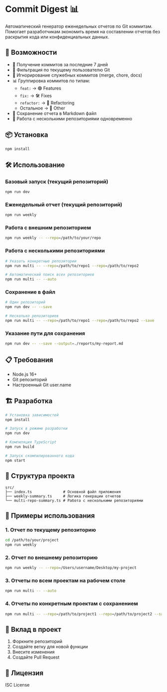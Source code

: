 # Commit Digest 📊

Автоматический генератор еженедельных отчетов по Git коммитам. Помогает разработчикам экономить время на составлении отчетов без раскрытия кода или конфиденциальных данных.

## 🚀 Возможности

- 📅 Получение коммитов за последние 7 дней
- 👤 Фильтрация по текущему пользователю Git
- 🚫 Игнорирование служебных коммитов (merge, chore, docs)
- 📊 Группировка коммитов по типам:
  - `feat:` → 🟢 Features
  - `fix:` → 🛠 Fixes
  - `refactor:` → 🔧 Refactoring
  - Остальное → 📝 Other
- 💾 Сохранение отчета в Markdown файл
- 🔄 Работа с несколькими репозиториями одновременно

## 📦 Установка

```bash
npm install
```

## 🛠 Использование

### Базовый запуск (текущий репозиторий)

```bash
npm run dev
```

### Еженедельный отчет (текущий репозиторий)

```bash
npm run weekly
```

### Работа с внешним репозиторием

```bash
npm run weekly -- --repo=/path/to/your/repo
```

### Работа с несколькими репозиториями

```bash
# Указать конкретные репозитории
npm run multi -- --repo=/path/to/repo1 --repo=/path/to/repo2

# Автоматический поиск всех репозиториев
npm run multi -- --auto
```

### Сохранение в файл

```bash
# Один репозиторий
npm run dev -- --save

# Несколько репозиториев
npm run multi -- --repo=/path/to/repo1 --repo=/path/to/repo2 --save
```

### Указание пути для сохранения

```bash
npm run dev -- --save --output=./reports/my-report.md
```

## 📋 Требования

- Node.js 16+
- Git репозиторий
- Настроенный Git user.name

## 🏗 Разработка

```bash
# Установка зависимостей
npm install

# Запуск в режиме разработки
npm run dev

# Компиляция TypeScript
npm run build

# Запуск скомпилированного кода
npm start
```

## 📁 Структура проекта

```
src/
├── index.ts              # Основной файл приложения
├── weekly-summary.ts     # Логика генерации отчетов
└── multi-repo-summary.ts # Работа с несколькими репозиториями
```

## 🎯 Примеры использования

### 1. Отчет по текущему репозиторию

```bash
cd /path/to/your/project
npm run weekly
```

### 2. Отчет по внешнему репозиторию

```bash
npm run weekly -- --repo=/Users/username/Desktop/my-project
```

### 3. Отчеты по всем проектам на рабочем столе

```bash
npm run multi -- --auto
```

### 4. Отчеты по конкретным проектам с сохранением

```bash
npm run multi -- --repo=/path/to/project1 --repo=/path/to/project2 --save
```

## 🤝 Вклад в проект

1. Форкните репозиторий
2. Создайте ветку для новой функции
3. Внесите изменения
4. Создайте Pull Request

## 📄 Лицензия

ISC License
